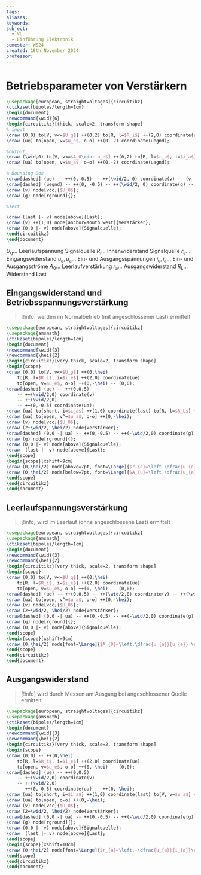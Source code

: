 ```yaml
---
tags: 
aliases: 
keywords: 
subject:
  - VL
  - Einführung Elektronik
semester: WS24
created: 18th November 2024
professor:
---
```

 

# Betriebsparameter von Verstärkern

```tikz
\usepackage[european, straightvoltages]{circuitikz}
\ctikzset{bipoles/length=1cm}
\begin{document}
\newcommand{\wid}{6}
\begin{circuitikz}[thick, scale=2, transform shape]
% input
\draw (0,0) to[V, v<=$U_g$] ++(0,2) to[R, l=$R_i$] ++(2,0) coordinate(ue) to[short, i=$i_e$] ++(1,0) to[R, l=$r_e$] ++(0,-2) to[short] ++(-3,0);
\draw (ue) to[open, v=$u_e$, o-o] ++(0,-2) coordinate(uegnd);

%output
\draw (\wid,0) to[V, v<=$A_0\cdot u_e$] ++(0,2) to[R, l=$r_a$, i=$i_a$] ++(2,0) coordinate(ua) to[short] ++(1,0) coordinate(last) to[R, l=$R_L$] ++(0,-2) to[short] ++(-3,0);
\draw (ua) to[open, v=$u_a$, o-o] ++(0,-2) coordinate(uagnd);

% Bounding Box
\draw[dashed] (ue) -- ++(0, 0.5) -- ++(\wid/2, 0) coordinate(v) -- (v -| ua) -- (ua);
\draw[dashed] (uegnd) -- ++(0, -0.5) -- ++(\wid/2, 0) coordinate(g) -- (g -| uagnd) -- (uagnd);
\draw (v) node[vcc]{$U_0$};
\draw (g) node[rground]{};

%Text

\draw (last |- v) node[above]{Last};
\draw (v) ++(1,0) node[anchor=south west]{Verstärker};
\draw (0,0 |- v) node[above]{Signalquelle};
\end{circuitikz}
\end{document}
```

$U_{\mathrm{g}} \ldots$ Leerlaufspannung Signalquelle
$R_{i} \ldots$ Innenwiderstand Signalquelle
$r_e \ldots$ Eingangswiderstand
$u_e, u_{\mathrm{a}} \ldots$ Ein- und Ausgangsspannungen
$i_{\mathrm{e}}, i_{\mathrm{a}} \ldots$ Ein- und Ausgangsströme
$A_0 \ldots$ Leerlaufverstärkung
$r_{\mathrm{a}} \ldots$ Ausgangswiderstand
$R_{\mathrm{L}} \ldots$ Widerstand Last

## Eingangswiderstand und Betriebsspannungsverstärkung

> [!info] werden im Normalbetrieb (mit angeschlossener Last) ermittelt

```tikz
\usepackage[european, straightvoltages]{circuitikz}
\usepackage{amsmath}
\ctikzset{bipoles/length=1cm}
\begin{document}
\newcommand{\wid}{3}
\newcommand{\hei}{2}
\begin{circuitikz}[very thick, scale=2, transform shape]
\begin{scope}
\draw (0,0) to[V, v<=$U_g$] ++(0,\hei)
    to[R, l=$R_i$, i=$i_e$] ++(2,0) coordinate(ue)
    to[open, v=$u_e$, o-o] ++(0,-\hei) -- (0,0);
\draw[dashed] (ue) -- ++(0,0.5)
    -- ++(\wid/2,0) coordinate(v)
    -- ++(\wid/2,0)
    -- ++(0,-0.5) coordinate(ua);
\draw (ua) to[short, i=$i_a$] ++(1,0) coordinate(last) to[R, l=$R_L$] ++(0,-\hei) to[short] ++(-1,0);
\draw (ua) to[open, v^=$u_a$, o-o] ++(0,-\hei);
\draw (v) node[vcc]{$U_0$};
\draw (2+\wid/2, \hei/2) node{Verstärker};
\draw[dashed] (0,0 -| ua) -- ++(0,-0.5) -- ++(-\wid/2,0) coordinate(g) -- ++(-\wid/2,0) -- (2,0);
\draw (g) node[rground]{};
\draw (0,0 |- v) node[above]{Signalquelle};
\draw  (last |- v) node[above]{Last};
\end{scope}
\begin{scope}[xshift=9cm]
\draw (0,\hei/2) node[above=7pt, font=\Large]{$r_{e}=\left.\dfrac{u_{e}}{i_{e}}\right|_{R_{L}}$};
\draw (0,\hei/2) node[below=7pt, font=\Large]{$A_{u}=\left.\dfrac{u_{a}}{u_{e}}\right|_{R_{L}}$};
\end{scope}
\end{circuitikz}
\end{document}
```

## Leerlaufspannungsverstärkung

> [!info] wird im Leerlauf (ohne angeschlossene Last) ermittelt


```tikz
\usepackage[european, straightvoltages]{circuitikz}
\usepackage{amsmath}
\ctikzset{bipoles/length=1cm}
\begin{document}
\newcommand{\wid}{3}
\newcommand{\hei}{2}
\begin{circuitikz}[very thick, scale=2, transform shape]
\begin{scope}
\draw (0,0) to[V, v<=$U_g$] ++(0,\hei)
    to[R, l=$R_i$, i=$i_e$] ++(2,0) coordinate(ue)
    to[open, v=$u_e$, o-o] ++(0,-\hei) -- (0,0);
\draw[dashed] (ue) -- ++(0,0.5) -- ++(\wid/2,0) coordinate(v) -- ++(\wid/2,0) -- ++(0,-0.5) coordinate(ua);
\draw (ua) to[open, v^=$u_a$, o-o] ++(0,-\hei);
\draw (v) node[vcc]{$U_0$};
\draw (2+\wid/2, \hei/2) node{Verstärker};
\draw[dashed] (0,0 -| ua) -- ++(0,-0.5) -- ++(-\wid/2,0) coordinate(g) -- ++(-\wid/2,0) -- (2,0);
\draw (g) node[rground]{};
\draw (0,0 |- v) node[above]{Signalquelle};
\end{scope}
\begin{scope}[xshift=9cm]
\draw (0,\hei/2) node[font=\Large]{$A_{0}=\left.\dfrac{u_{a}}{u_{e}} \right|_{R_{L}=\infty}$};
\end{scope}
\end{circuitikz}
\end{document}
```

## Ausgangswiderstand

> [!info] wird durch Messen am Ausgang bei angeschlossener Quelle ermittelt

```tikz
\usepackage[european, straightvoltages]{circuitikz}
\usepackage{amsmath}
\ctikzset{bipoles/length=1cm}
\begin{document}
\newcommand{\wid}{3}
\newcommand{\hei}{2}
\begin{circuitikz}[very thick, scale=2, transform shape]
\begin{scope}
\draw (0,0) -- ++(0,\hei)
    to[R, l=$R_i$, i=$i_e$] ++(2,0) coordinate(ue)
    to[open, v=$u_e$, o-o] ++(0,-\hei) -- (0,0);
\draw[dashed] (ue) -- ++(0,0.5)
    -- ++(\wid/2,0) coordinate(v)
    -- ++(\wid/2,0)
    -- ++(0,-0.5) coordinate(ua) -- ++(0,-\hei);
\draw (ua) to[short, i=$i_a$] ++(1,0) coordinate(last) to[V, v=$u_a$] ++(0,-\hei) to[short] ++(-1,0);
\draw (ua) to[open, o-o] ++(0,-\hei);
\draw (v) node[vcc]{$U_0$};
\draw (2+\wid/2, \hei/2) node{Verstärker};
\draw[dashed] (0,0 -| ua) -- ++(0,-0.5) -- ++(-\wid/2,0) coordinate(g) -- ++(-\wid/2,0) -- (2,0);
\draw (g) node[rground]{};
\draw (0,0 |- v) node[above]{Signalquelle};
\draw  (last |- v) node[above]{Last};
\end{scope}
\begin{scope}[xshift=10cm]
\draw (0,\hei/2) node[font=\Large]{$r_{a}=\left.-\dfrac{u_{a}}{i_{a}}\right|_{R_{i}, U_{g}=0}$};
\end{scope}
\end{circuitikz}
\end{document}
```

